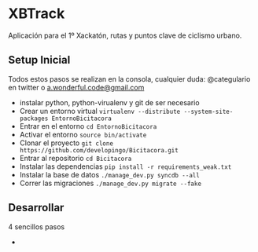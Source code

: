 XBTrack
=======

Aplicación para el 1º Xackatón, rutas y puntos clave de ciclismo urbano.

## Setup Inicial

Todos estos pasos se realizan en la consola, cualquier duda: @categulario en twitter o a.wonderful.code@gmail.com

* instalar python, python-virualenv y git de ser necesario
* Crear un entorno virtual `virtualenv --distribute --system-site-packages EntornoBicitacora`
* Entrar en el entorno `cd EntornoBicitacora`
* Activar el entorno `source bin/activate`
* Clonar el proyecto `git clone https://github.com/developingo/Bicitacora.git`
* Entrar al repositorio `cd Bicitacora`
* Instalar las dependencias `pip install -r requirements_weak.txt`
* Instalar la base de datos `./manage_dev.py syncdb --all`
* Correr las migraciones `./manage_dev.py migrate --fake`

## Desarrollar

4 sencillos pasos

*